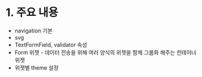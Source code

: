 # 1. 주요 내용
* navigation 기본
* svg
* TextFormField, validator 속성
* Form 위젯 - 데이터 전송을 위해 여러 양식의 위젯을 함께 그룹화 해주는 컨테이너 위젯
* 위젯별 theme 설정
